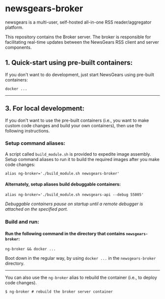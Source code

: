 <link rel="stylesheet" type="text/css" href="style.css">

# newsgears-broker

newsgears is a multi-user, self-hosted all-in-one RSS reader/aggregator platform.

This repository contains the Broker server. The broker is responsible for facilitating real-time updates between 
the NewsGears RSS client and server components.

## 1. Quick-start using pre-built containers:

If you don't want to do development, just start NewsGears using pre-built containers:

```
docker ...
```

<hr>

## 3. For local development:

If you don't want to use the pre-built containers (i.e., you want to make custom code changes and build your own containers), then use the following instructions.

### Setup command aliases:

A script called `build_module.sh` is provided to expedite image assembly.  Setup command aliases to run it to build the required images after you make code changes:

```
alias ng-broker='./build_module.sh newsgears-broker'
```

#### Alternately, setup aliases build debuggable containers:

```
alias ng-broker='./build_module.sh newsgears-api --debug 55005'
```

*Debuggable containers pause on startup until a remote debugger is attached on the specified port.*

### Build and run:

#### Run the following command in the directory that contains ```newsgears-broker```:

```
ng-broker && docker ...
```

Boot down in the regular way, by using ```docker ...``` in the ```newsgears-broker``` directory.

<hr> 

You can also use the `ng-broker` alias to rebuild the container (i.e., to deploy code changes).

```
$ ng-broker # rebuild the broker server container 
```
